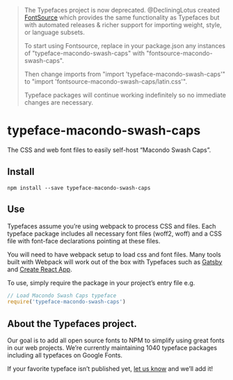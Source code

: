>The Typefaces project is now deprecated. @DecliningLotus created
[FontSource](https://github.com/fontsource/fontsource) which provides the
same functionality as Typefaces but with automated releases & richer
support for importing weight, style, or language subsets.
>
>To start using Fontsource, replace in your package.json any instances of
"typeface-macondo-swash-caps" with "fontsource-macondo-swash-caps".
>
> Then change imports from "import 'typeface-macondo-swash-caps'" to "import 'fontsource-macondo-swash-caps/latin.css'".
>
>Typeface packages will continue working indefinitely so no immediate
>changes are necessary.

# typeface-macondo-swash-caps

The CSS and web font files to easily self-host “Macondo Swash Caps”.

## Install

`npm install --save typeface-macondo-swash-caps`

## Use

Typefaces assume you’re using webpack to process CSS and files. Each typeface
package includes all necessary font files (woff2, woff) and a CSS file with
font-face declarations pointing at these files.

You will need to have webpack setup to load css and font files. Many tools built
with Webpack will work out of the box with Typefaces such as [Gatsby](https://github.com/gatsbyjs/gatsby)
and [Create React App](https://github.com/facebookincubator/create-react-app).

To use, simply require the package in your project’s entry file e.g.

```javascript
// Load Macondo Swash Caps typeface
require('typeface-macondo-swash-caps')
```

## About the Typefaces project.

Our goal is to add all open source fonts to NPM to simplify using great fonts in
our web projects. We’re currently maintaining 1040 typeface packages
including all typefaces on Google Fonts.

If your favorite typeface isn’t published yet, [let us know](https://github.com/KyleAMathews/typefaces)
and we’ll add it!
